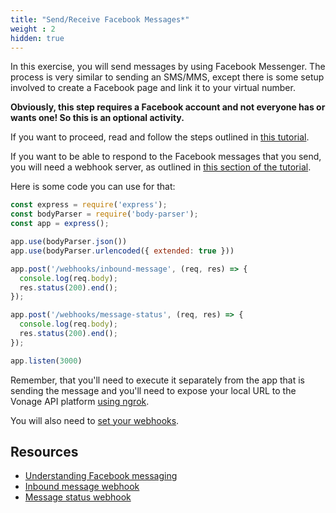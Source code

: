 ```yaml
---
title: "Send/Receive Facebook Messages*"
weight : 2
hidden: true
---
```


In this exercise, you will send messages by using Facebook Messenger. The process is very similar to sending an SMS/MMS, except there is some setup involved to create a Facebook page and link it to your virtual number.

**Obviously, this step requires a Facebook account and not everyone has or wants one! So this is an optional activity.**

If you want to proceed, read and follow the steps outlined in [this tutorial](https://developer.nexmo.com/use-cases/sending-facebook-messenger-messages-with-messages-api).

If you want to be able to respond to the Facebook messages that you send, you will need a webhook server, as outlined in [this section of the tutorial](https://developer.nexmo.com/use-cases/sending-facebook-messenger-messages-with-messages-api#receive-a-facebook-message).

Here is some code you can use for that:

```javascript
const express = require('express');
const bodyParser = require('body-parser');
const app = express();

app.use(bodyParser.json())
app.use(bodyParser.urlencoded({ extended: true }))

app.post('/webhooks/inbound-message', (req, res) => {
  console.log(req.body);
  res.status(200).end();
});

app.post('/webhooks/message-status', (req, res) => {
  console.log(req.body);
  res.status(200).end();
});

app.listen(3000)
```


Remember, that you'll need to execute it separately from the app that is sending the message and you'll need to expose your local URL to the Vonage API platform [using ngrok](/basic-concepts/ngrok).

You will also need to [set your webhooks](https://developer.nexmo.com/messages/code-snippets/configure-webhooks).

## Resources

* [Understanding Facebook messaging](https://developer.nexmo.com/messages/concepts/facebook)
* [Inbound message webhook](https://developer.nexmo.com/messages/code-snippets/inbound-message)
* [Message status webhook](https://developer.nexmo.com/messages/code-snippets/message-status)